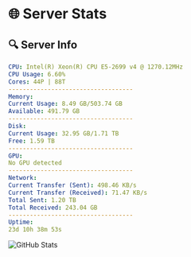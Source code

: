 # 🌐 Server Stats
## 🔍 Server Info
```yaml
CPU: Intel(R) Xeon(R) CPU E5-2699 v4 @ 1270.12MHz
CPU Usage: 6.60%
Cores: 44P | 88T
-----------------------------------
Memory:
Current Usage: 8.49 GB/503.74 GB
Available: 491.79 GB
-----------------------------------
Disk:
Current Usage: 32.95 GB/1.71 TB
Free: 1.59 TB
-----------------------------------
GPU:
No GPU detected
-----------------------------------
Network:
Current Transfer (Sent): 498.46 KB/s
Current Transfer (Received): 71.47 KB/s
Total Sent: 1.20 TB
Total Received: 243.04 GB
-----------------------------------
Uptime:
23d 10h 38m 53s
```
![GitHub Stats](https://img.shields.io/badge/Updated-2025-05-13_03:47:41-blue)